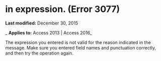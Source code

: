 
# <Message> in expression. (Error 3077)

 **Last modified:** December 30, 2015

 _ **Applies to:** Access 2013 | Access 2016_

The expression you entered is not valid for the reason indicated in the message. Make sure you entered field names and punctuation correctly, and then try the operation again.

